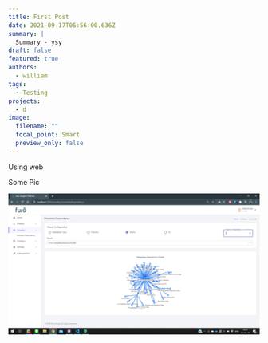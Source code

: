 ```yaml
---
title: First Post
date: 2021-09-17T05:56:00.636Z
summary: |
  Summary - ysy
draft: false
featured: true
authors:
  - william
tags:
  - Testing
projects:
  - d
image:
  filename: ""
  focal_point: Smart
  preview_only: false
---
```

Using web

Some Pic

![](screenshot-66-.png)